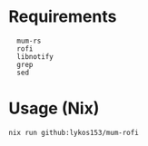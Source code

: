 # Requirements
```
  mum-rs
  rofi
  libnotify
  grep
  sed
```
# Usage (Nix)
`nix run github:lykos153/mum-rofi`
